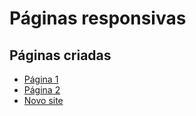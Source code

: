 # Páginas responsivas

## Páginas criadas

- [Página 1](https://github.com/OliveerCastro/workspace/blob/main/paginas/paginaMediaQueris.html)
- [Página 2](https://github.com/OliveerCastro/workspace/blob/main/paginas/pageMediaQueris2.html)
- [Novo site](https://github.com/OliveerCastro/workspace/blob/main/paginas/newsite.html)
